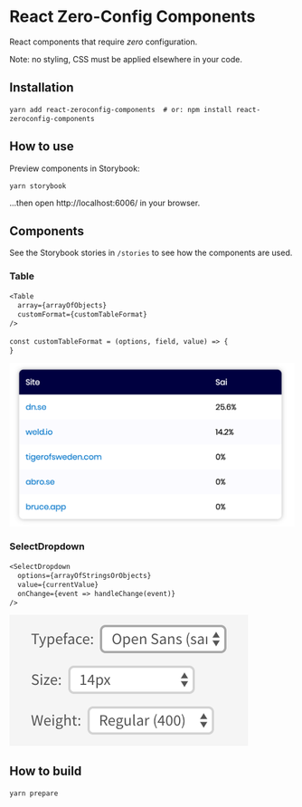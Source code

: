 # React Zero-Config Components

React components that require _zero_ configuration.

Note: no styling, CSS must be applied elsewhere in your code.


## Installation

    yarn add react-zeroconfig-components  # or: npm install react-zeroconfig-components


## How to use

Preview components in Storybook:

    yarn storybook

...then open http://localhost:6006/ in your browser.


## Components

See the Storybook stories in `/stories` to see how the components are used.


### Table

    <Table
      array={arrayOfObjects}
      customFormat={customTableFormat}
    />

    const customTableFormat = (options, field, value) => {
    }

![Table](docs/Table.png)

### SelectDropdown

    <SelectDropdown
      options={arrayOfStringsOrObjects}
      value={currentValue}
      onChange={event => handleChange(event)}
    />

![SelectDropdown](docs/SelectDropdown.png)


## How to build

    yarn prepare
